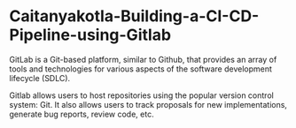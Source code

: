 # Caitanyakotla-Building-a-CI-CD-Pipeline-using-Gitlab


GitLab is a Git-based platform, similar to Github, that provides an array of tools and technologies for various aspects of the software development lifecycle (SDLC).

Gitlab allows users to host repositories using the popular version control system: Git. 
It also allows users to track proposals for new implementations, generate bug reports, review code, etc.
